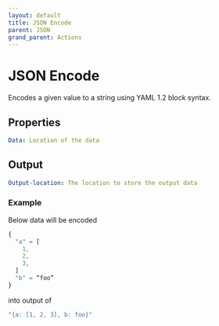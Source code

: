 ```yaml
---
layout: default
title: JSON Encode
parent: JSON
grand_parent: Actions
---
```

# JSON Encode
Encodes a given value to a string using YAML 1.2 block syntax.

## Properties
```yaml
Data: Location of the data
```

## Output
```yaml
Output-location: The location to store the output data
```

### Example
Below data will be encoded
```js
{
  "a" = [
    1,
    2,
    3,
  ]
  "b" = “foo”
}
```
into output of
```js
"{a: [1, 2, 3], b: foo}"
```
